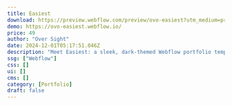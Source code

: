 ```yaml
---
title: Easiest
download: https://preview.webflow.com/preview/ovo-easiest?utm_medium=preview_link&utm_source=designer&utm_content=ovo-easiest&preview=b1f578d126fdaad8d94c419020732ba3&locale=en&workflow=preview
demo: https://ovo-easiest.webflow.io/
price: 49
author: "Over Sight"
date: 2024-12-01T05:17:51.046Z
description: "Meet Easiest: a sleek, dark-themed Webflow portfolio template featuring bento grids for a dashboard-like experience."
ssg: ["Webflow"]
css: []
ui: []
cms: []
category: [Portfolio]
draft: false
---
```

